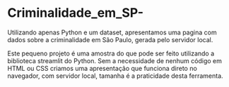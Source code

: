 # Criminalidade_em_SP-
Utilizando apenas Python e um dataset, apresentamos uma pagina com dados sobre a criminalidade em São Paulo, gerada pelo servidor local.


  Este pequeno projeto é uma amostra do que pode ser feito utilizando a biblioteca streamlit do Python. Sem a necessidade de nenhum 
código em HTML ou CSS criamos uma apresentação que funciona direto no navegador, com servidor local, tamanha é a praticidade desta 
ferramenta. 
